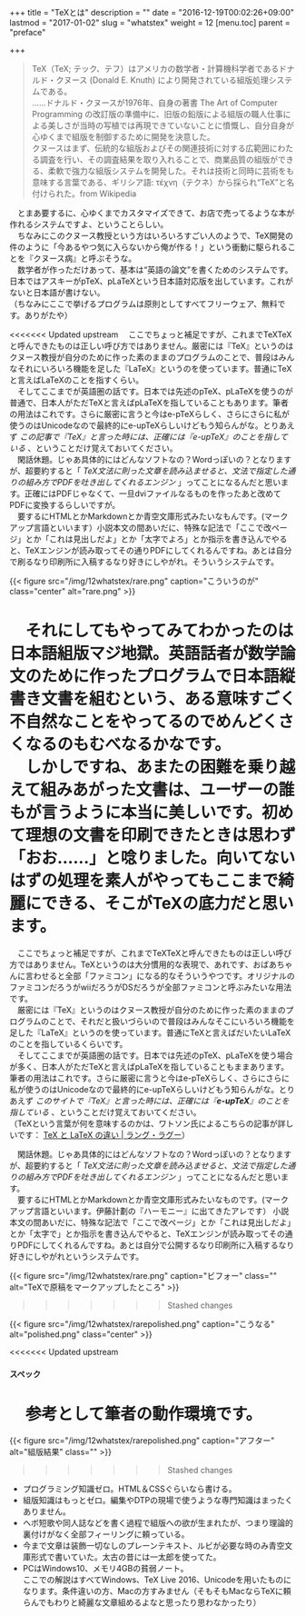 +++
title = "TeXとは"
description = ""
date = "2016-12-19T00:02:26+09:00"
lastmod = "2017-01-02"
slug = "whatstex"
weight = 12
[menu.toc]
    parent = "preface"

+++

> TeX（TeX; テック、テフ）はアメリカの数学者・計算機科学者であるドナルド・クヌース (Donald E. Knuth) により開発されている組版処理システムである。  
> ……ドナルド・クヌースが1976年、自身の著書 The Art of Computer Programming の改訂版の準備中に、旧版の鉛版による組版の職人仕事による美しさが当時の写植では再現できていないことに憤慨し、自分自身が心ゆくまで組版を制御するために開発を決意した。  
> クヌースはまず、伝統的な組版およびその関連技術に対する広範囲にわたる調査を行い、その調査結果を取り入れることで、商業品質の組版ができる、柔軟で強力な組版システムを開発した。それは技術と同時に芸術をも意味する言葉である、ギリシア語: τέχνη（テクネ）から採られ“TeX”と名付けられた。from Wikipedia

　とまあ要するに、心ゆくまでカスタマイズできて、お店で売ってるような本が作れるシステムですよ、ということらしい。  
　ちなみにこのクヌース教授という方はいろいろすごい人のようで、TeX開発の件のように「今あるやつ気に入らないから俺が作る！」という衝動に駆られることを『クヌース病』と呼ぶそうな。  
　数学者が作っただけあって、基本は“英語の論文”を書くためのシステムです。日本ではアスキーがpTeX、pLaTeXという日本語対応版を出しています。これがないと日本語が書けない。  
（ちなみにここで挙げるプログラムは原則としてすべてフリーウェア、無料です。ありがたや）

<<<<<<< Updated upstream
　ここでちょっと補足ですが、これまでTeXTeXと呼んできたものは正しい呼び方ではありません。厳密には『TeX』というのはクヌース教授が自分のために作った素のままのプログラムのことで、普段はみんなそれにいろいろ機能を足した『LaTeX』というのを使っています。普通にTeXと言えばLaTeXのことを指すくらい。  
　そしてここまでが英語圏の話です。日本では先述のpTeX、pLaTeXを使うのが普通で、日本人がただTeXと言えばpLaTeXを指していることもあります。筆者の用法はこれです。さらに厳密に言うと今はe-pTeXらしく、さらにさらに私が使うのはUnicodeなので最終的にe-upTeXらしいけどもう知らんがな。とりあえず *この記事で『TeX』と言った時には、正確には『e-upTeX』のことを指している* 、ということだけ覚えておいてください。  
　閑話休題。じゃあ具体的にはどんなソフトなの？Wordっぽいの？となりますが、超要約すると「 *TeX文法に則った文章を読み込ませると、文法で指定した通りの組み方でPDFを吐き出してくれるエンジン* 」ってことになるんだと思います。正確にはPDFじゃなくて、一旦dviファイルなるものを作ったあと改めてPDFに変換するらしいですが。  
　要するにHTMLとかMarkdownとか青空文庫形式みたいなもんです。(マークアップ言語といいます）小説本文の間あいだに、特殊な記法で「ここで改ページ」とか「これは見出しだよ」とか「太字でよろ」とか指示を書き込んでやると、TeXエンジンが読み取ってその通りPDFにしてくれるんですね。あとは自分で刷るなり印刷所に入稿するなり好きにしやがれ。そういうシステムです。  

{{< figure src="/img/12whatstex/rare.png" caption="こういうのが" class="center" alt="rare.png" >}}

　それにしてもやってみてわかったのは日本語組版マジ地獄。英語話者が数学論文のために作ったプログラムで日本語縦書き文書を組むという、ある意味すごく不自然なことをやってるのでめんどくさくなるのもむべなるかなです。  
　しかしですね、あまたの困難を乗り越えて組みあがった文書は、ユーザーの誰もが言うように本当に美しいです。初めて理想の文書を印刷できたときは思わず「おお……」と唸りました。向いてないはずの処理を素人がやってもここまで綺麗にできる、そこがTeXの底力だと思います。
=======
　ここでちょっと補足ですが、これまでTeXTeXと呼んできたものは正しい呼び方ではありません。TeXというのは大分慣用的な表現で、あれです、おばあちゃんに言わせると全部「ファミコン」になる的なそういうやつです。オリジナルのファミコンだろうがwiiだろうがDSだろうが全部ファミコンと呼ぶみたいな用法です。  
　厳密には『TeX』というのはクヌース教授が自分のために作った素のままのプログラムのことで、それだと扱いづらいので普段はみんなそこにいろいろ機能を足した『LaTeX』というのを使っています。普通にTeXと言えばだいたいLaTeXのことを指しているくらいです。  
　そしてここまでが英語圏の話です。日本では先述のpTeX、pLaTeXを使う場合が多く、日本人がただTeXと言えばpLaTeXを指していることもままあります。筆者の用法はこれです。さらに厳密に言うと今はe-pTeXらしく、さらにさらに私が使うのはUnicodeなので最終的にe-upTeXらしいけどもう知らんがな。とりあえず _このサイトで『TeX』と言った時には、正確には『**e-upTeX**』のことを指している_ 、ということだけ覚えておいてください。  
（TeXという言葉が何を意味するのかは、ワトソン氏によるこちらの記事が詳しいです： [TeX と LaTeX の違い | ラング・ラグー](https://blog.wtsnjp.com/2016/12/19/tex-and-latex/)）

　閑話休題。じゃあ具体的にはどんなソフトなの？Wordっぽいの？となりますが、超要約すると「 _TeX文法に則った文章を読み込ませると、文法で指定した通りの組み方でPDFを吐き出してくれるエンジン_ 」ってことになるんだと思います。  
　要するにHTMLとかMarkdownとか青空文庫形式みたいなものです。(マークアップ言語といいます。伊藤計劃の『ハーモニー』に出てきたアレです） 小説本文の間あいだに、特殊な記法で「ここで改ページ」とか「これは見出しだよ」とか「太字で」とか指示を書き込んでやると、TeXエンジンが読み取ってその通りPDFにしてくれるんですね。あとは自分で公開するなり印刷所に入稿するなり好きにしやがれというシステムです。  

{{< figure src="/img/12whatstex/rare.png" caption="ビフォー" class="" alt="TeXで原稿をマークアップしたところ" >}}
>>>>>>> Stashed changes

{{< figure src="/img/12whatstex/rarepolished.png" caption="こうなる" alt="polished.png" class="center" >}}

<<<<<<< Updated upstream
#### スペック
　参考として筆者の動作環境です。
=======
{{< figure src="/img/12whatstex/rarepolished.png" caption="アフター" alt="組版結果" class="" >}}
>>>>>>> Stashed changes

- プログラミング知識ゼロ。HTML＆CSSぐらいなら書ける。
- 組版知識はもっとゼロ。編集やDTPの現場で使うような専門知識はまったくありません。
- ヘボ短歌や同人誌などを書く過程で組版への欲が生まれたが、つまり理論的裏付けがなく全部フィーリングに頼っている。
- 今まで文章は装飾一切なしのプレーンテキスト、ルビが必要な時のみ青空文庫形式で書いていた。太古の昔には一太郎を使ってた。
- PCはWindows10、メモリ4GBの貧弱ノート。  
ここでの解説はすべてWindows、TeX Live 2016、Unicodeを用いたものになります。条件違いの方、Macの方すみません（そもそもMacならTeXに頼らんでもわりと綺麗な文章組めるよなと思ったり思わなかったり）
